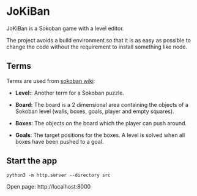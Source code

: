# JoKiBan

JoKiBan is a Sokoban game with a level editor.

The project avoids a build environment
so that it is as easy as possible to change the code without the requirement to install something like node.

## Terms

Terms are used from [sokoban wiki]:

- **Level:**:
  Another term for a Sokoban puzzle.

- **Board:**
  The board is a 2 dimensional area containing the objects of a Sokoban level
  (walls, boxes, goals, player and empty squares).

- **Boxes**:
  The objects on the board which the player can push around.

- **Goals**:
  The target positions for the boxes. A level is solved when all boxes have been pushed to a goal.

## Start the app

`python3 -m http.server --directory src`

Open page: http://localhost:8000

[sokoban wiki]: http://sokobano.de/wiki/index.php?title=Solver

